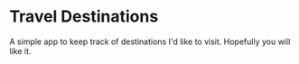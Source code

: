 # Travel Destinations

A simple app to keep track of destinations I'd like to visit. Hopefully you will like it.
